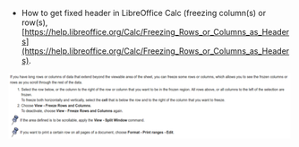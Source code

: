 * How to get fixed header in LibreOffice Calc (freezing column(s) or row(s), [https://help.libreoffice.org/Calc/Freezing_Rows_or_Columns_as_Headers](https://help.libreoffice.org/Calc/Freezing_Rows_or_Columns_as_Headers).

![./20161130-1044-cet-fixed-header-in-libre-office-calc-1.png](./20161130-1044-cet-fixed-header-in-libre-office-calc-1.png)